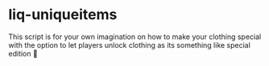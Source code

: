 # liq-uniqueitems
This script is for your own imagination on how to make your clothing special with the option to let players unlock clothing as its something like special edition 🥇

